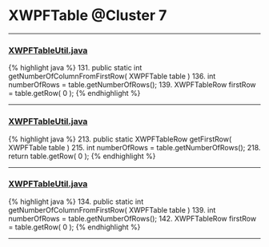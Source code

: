 # XWPFTable @Cluster 7

***

### [XWPFTableUtil.java](https://searchcode.com/codesearch/view/12208688/)
{% highlight java %}
131. public static int getNumberOfColumnFromFirstRow( XWPFTable table )
136.     int numberOfRows = table.getNumberOfRows();
139.         XWPFTableRow firstRow = table.getRow( 0 );
{% endhighlight %}

***

### [XWPFTableUtil.java](https://searchcode.com/codesearch/view/96672636/)
{% highlight java %}
213. public static XWPFTableRow getFirstRow( XWPFTable table )
215.     int numberOfRows = table.getNumberOfRows();
218.         return table.getRow( 0 );
{% endhighlight %}

***

### [XWPFTableUtil.java](https://searchcode.com/codesearch/view/96673299/)
{% highlight java %}
134. public static int getNumberOfColumnFromFirstRow( XWPFTable table )
139.     int numberOfRows = table.getNumberOfRows();
142.         XWPFTableRow firstRow = table.getRow( 0 );
{% endhighlight %}

***

